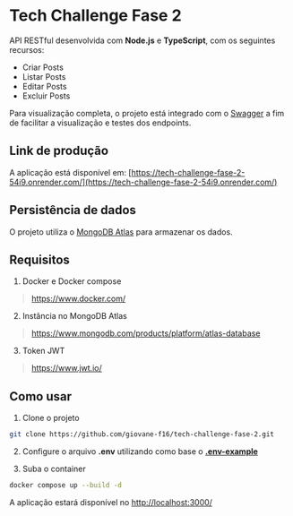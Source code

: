 # Tech Challenge Fase 2

API RESTful desenvolvida com **Node.js** e **TypeScript**, com os seguintes recursos:
- Criar Posts
- Listar Posts
- Editar Posts
- Excluir Posts

Para visualização completa, o projeto está integrado com o [Swagger](https://swagger.io/) a fim de facilitar a visualização e testes dos endpoints.

## Link de produção

A aplicação está disponível em:
[https://tech-challenge-fase-2-54i9.onrender.com/](https://tech-challenge-fase-2-54i9.onrender.com/)

## Persistência de dados
O projeto utiliza o [MongoDB Atlas](https://www.mongodb.com/products/platform/atlas-database) para armazenar os dados.


## Requisitos
1. Docker e Docker compose

> https://www.docker.com/

2. Instância no MongoDB Atlas

> https://www.mongodb.com/products/platform/atlas-database

3. Token JWT

> https://www.jwt.io/


## Como usar
1. Clone o projeto

```bash
git clone https://github.com/giovane-f16/tech-challenge-fase-2.git
```

2. Configure o arquivo **.env** utilizando como base o **[.env-example](./app/.env.example)**

3. Suba o container

```bash
docker compose up --build -d
```
A aplicação estará disponível no [http://localhost:3000/](http://localhost:3000/)
